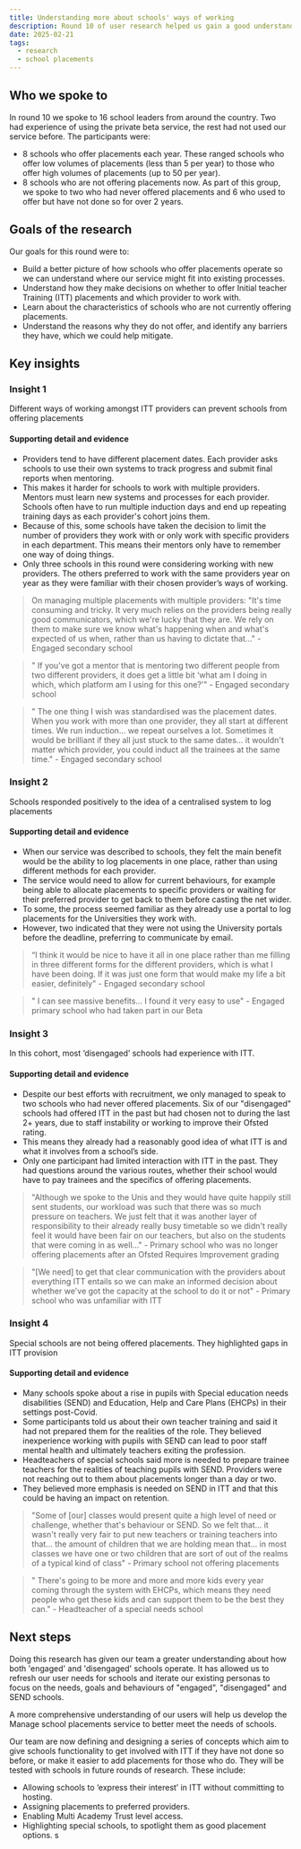 ```yaml
---
title: Understanding more about schools' ways of working
description: Round 10 of user research helped us gain a good understanding of schools' processes when deciding to offer placements
date: 2025-02-21
tags:
  - research
  - school placements
---
```


## Who we spoke to

In round 10 we spoke to 16 school leaders from around the country. Two had experience of using the private beta service, the rest had not used our service before. The participants were:

- 8 schools who offer placements each year. These ranged schools who offer low volumes of placements (less than 5 per year) to those who offer high volumes of placements (up to 50 per year).
- 8 schools who are not offering placements now. As part of this group, we spoke to two who had never offered placements and 6 who used to offer but have not done so for over 2 years.

## Goals of the research

Our goals for this round were to:

- Build a better picture of how schools who offer placements operate so we can understand where our service might fit into existing processes.
- Understand how they make decisions on whether to offer Initial teacher Training (ITT) placements and which provider to work with.
- Learn about the characteristics of schools who are not currently offering placements.
- Understand the reasons why they do not offer, and identify any barriers they have, which we could help mitigate.

## Key insights

### Insight 1

Different ways of working amongst ITT providers can prevent schools from offering placements

#### Supporting detail and evidence

- Providers tend to have different placement dates. Each provider asks schools to use their own systems to track progress and submit final reports when mentoring.
- This makes it harder for schools to work with multiple providers. Mentors must learn new systems and processes for each provider. Schools often have to run multiple induction days and end up repeating training days as each provider's cohort joins them.
- Because of this, some schools have taken the decision to limit the number of providers they work with or only work with specific providers in each department. This means their mentors only have to remember one way of doing things.
- Only three schools in this round were considering working with new providers. The others preferred to work with the same providers year on year as they were familiar with their chosen provider’s ways of working.

> On managing multiple placements with multiple providers: "It's time consuming and tricky. It very much relies on the providers being really good communicators, which we're lucky that they are. We rely on them to make sure we know what's happening when and what's expected of us when, rather than us having to dictate that..." - Engaged secondary school

> " If you've got a mentor that is mentoring two different people from two different providers, it does get a little bit ‘what am I doing in which, which platform am I using for this one?’" - Engaged secondary school

> " The one thing I wish was standardised was the placement dates. When you work with more than one provider, they all start at different times. We run induction... we repeat ourselves a lot. Sometimes it would be brilliant if they all just stuck to the same dates... it wouldn't matter which provider, you could induct all the trainees at the same time." - Engaged secondary school

### Insight 2

Schools responded positively to the idea of a centralised system to log placements

#### Supporting detail and evidence

- When our service was described to schools, they felt the main benefit would be the ability to log placements in one place, rather than using different methods for each provider.
- The service would need to allow for current behaviours, for example being able to allocate placements to specific providers or waiting for their preferred provider to get back to them before casting the net wider.
- To some, the process seemed familiar as they already use a portal to log placements for the Universities they work with.
- However, two indicated that they were not using the University portals before the deadline, preferring to communicate by email.

> “I think it would be nice to have it all in one place rather than me filling in three different forms for the different providers, which is what I have been doing. If it was just one form that would make my life a bit easier, definitely" - Engaged secondary school

> " I can see massive benefits… I found it very easy to use" - Engaged primary school who had taken part in our Beta

### Insight 3

In this cohort, most ‘disengaged’ schools had experience with ITT.

#### Supporting detail and evidence

- Despite our best efforts with recruitment, we only managed to speak to two schools who had never offered placements. Six of our "disengaged" schools had offered ITT in the past but had chosen not to during the last 2+ years, due to staff instability or working to improve their Ofsted rating.
- This means they already had a reasonably good idea of what ITT is and what it involves from a school’s side.
- Only one participant had limited interaction with ITT in the past. They had questions around the various routes, whether their school would have to pay trainees and the specifics of offering placements.

> "Although we spoke to the Unis and they would have quite happily still sent students, our workload was such that there was so much pressure on teachers. We just felt that it was another layer of responsibility to their already really busy timetable so we didn't really feel it would have been fair on our teachers, but also on the students that were coming in as well..." - Primary school who was no longer offering placements after an Ofsted Requires Improvement grading

> "[We need] to get that clear communication with the providers about everything ITT entails so we can make an informed decision about whether we've got the capacity at the school to do it or not" - Primary school who was unfamiliar with ITT

### Insight 4

Special schools are not being offered placements. They highlighted gaps in ITT provision

#### Supporting detail and evidence

- Many schools spoke about a rise in pupils with Special education needs disabilities (SEND) and Education, Help and Care Plans (EHCPs) in their settings post-Covid.
- Some participants told us about their own teacher training and said it had not prepared them for the realities of the role. They believed inexperience working with pupils with SEND can lead to poor staff mental health and ultimately teachers exiting the profession.
- Headteachers of special schools said more is needed to prepare trainee teachers for the realities of teaching pupils with SEND. Providers were not reaching out to them about placements longer than a day or two.
- They believed more emphasis is needed on SEND in ITT and that this could be having an impact on retention.

> "Some of [our] classes would present quite a high level of need or challenge, whether that's behaviour or SEND. So we felt that… it wasn't really very fair to put new teachers or training teachers into that... the amount of children that we are holding mean that… in most classes we have one or two children that are sort of out of the realms of a typical kind of class" - Primary school not offering placements

> " There's going to be more and more and more kids every year coming through the system with EHCPs, which means they need people who get these kids and can support them to be the best they can." - Headteacher of a special needs school

## Next steps

Doing this research has given our team a greater understanding about how both 'engaged' and 'disengaged' schools operate. It has allowed us to refresh our user needs for schools and iterate our existing personas to focus on the needs, goals and behaviours of "engaged", "disengaged" and SEND schools.

A more comprehensive understanding of our users will help us develop the Manage school placements service to better meet the needs of schools.

Our team are now defining and designing a series of concepts which aim to give schools functionality to get involved with ITT if they have not done so before, or make it easier to add placements for those who do. They will be tested with schools in future rounds of research. These include:

- Allowing schools to ‘express their interest’ in ITT without committing to hosting.
- Assigning placements to preferred providers.
- Enabling Multi Academy Trust level access.
- Highlighting special schools, to spotlight them as good placement options.  s
